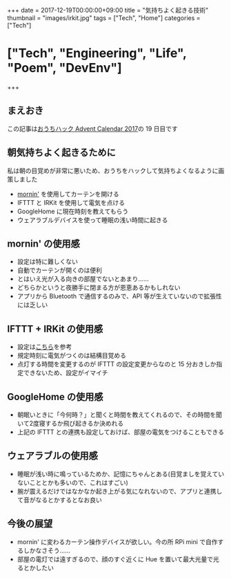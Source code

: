 +++
date = 2017-12-19T00:00:00+09:00
title = "気持ちよく起きる技術"
thumbnail = "images/irkit.jpg"
tags = ["Tech", "Home"]
categories = ["Tech"]
# ["Tech", "Engineering", "Life", "Poem", "DevEnv"]
+++

## まえおき
この記事は[おうちハック Advent Calendar 2017](https://qiita.com/advent-calendar/2017/ouch-hack)の 19 日目です

## 朝気持ちよく起きるために
私は朝の目覚めが非常に悪いため、おうちをハックして気持ちよくなるように画策しました

- [mornin'](https://mornin.jp/) を使用してカーテンを開ける
- IFTTT と IRKit を使用して電気を点ける
- GoogleHome に現在時刻を教えてもらう
- ウェアラブルデバイスを使って睡眠の浅い時間に起きる

## mornin' の使用感
- 設定は特に難しくない
- 自動でカーテンが開くのは便利
- とはいえ光が入る向きの部屋でないとあまり……
- どちらかというと夜勝手に閉まる方が恩恵あるかもしれない
- アプリから Bluetooth で通信するのみで、API 等が生えていないので拡張性には乏しい

## IFTTT + IRKit の使用感
- 設定は[こちら](https://qiita.com/ikeyasu/items/dfb991007a31d5aa03c2)を参考
- 規定時刻に電気がつくのは結構目覚める
- 点灯する時間を変更するのが IFTTT の設定変更からなのと 15 分おきしか指定できないため、設定がイマイチ

## GoogleHome の使用感
- 朝眠いときに「今何時？」と聞くと時間を教えてくれるので、その時間を聞いて2度寝するか飛び起きるか決めれる
- 上記の IFTTT との連携も設定しておけば、部屋の電気をつけることもできる

## ウェアラブルの使用感
- 睡眠が浅い時に鳴っているためか、記憶にちゃんとある(目覚ましを覚えていないこととかも多いので、これはすごい)
- 腕が震えるだけではなかなか起き上がる気になれないので、アプリと連携して音がなるとかするとなお良い

## 今後の展望
- mornin' に変わるカーテン操作デバイスが欲しい。今の所 RPi mini で自作するしかなさそう……
- 部屋の電灯では遠すぎるので、顔のすぐ近くに Hue を置いて最大光量で光るとかしたい